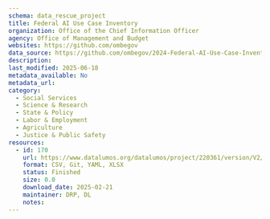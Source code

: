 ```yaml
---
schema: data_rescue_project 
title: Federal AI Use Case Inventory
organization: Office of the Chief Information Officer
agency: Office of Management and Budget
websites: https://github.com/ombegov
data_source: https://github.com/ombegov/2024-Federal-AI-Use-Case-Inventory
description: 
last_modified: 2025-06-18
metadata_available: No
metadata_url: 
category:
  - Social Services 
  - Science & Research 
  - State & Policy 
  - Labor & Employment 
  - Agriculture 
  - Justice & Public Safety 
resources:
  - id: 170
    url: https://www.datalumos.org/datalumos/project/220361/version/V2/view
    format: CSV, Git, YAML, XLSX
    status: Finished
    size: 0.0
    download_date: 2025-02-21
    maintainer: DRP, DL
    notes: 
---
```


